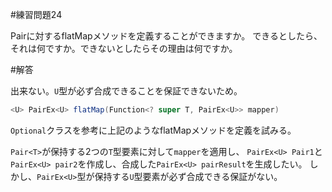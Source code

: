 #練習問題24

Pair<T>に対するflatMapメソッドを定義することができますか。
できるとしたら、それは何ですか。できないとしたらその理由は何ですか。


#解答

出来ない。`U`型が必ず合成できることを保証できないため。

```java
<U> PairEx<U> flatMap(Function<? super T, PairEx<U>> mapper)
```

`Optional`クラスを参考に上記のようなflatMapメソッドを定義を試みる。


`Pair<T>`が保持する2つの`T`型要素に対して`mapper`を適用し、
`PairEx<U> Pair1`と`PairEx<U> pair2`を作成し、合成した`PairEx<U> pairResult`を生成したい。
 しかし、`PairEx<U>`型が保持する`U`型要素が必ず合成できる保証がない。